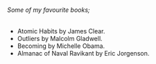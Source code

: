 ###### Some of my favourite books;
* Atomic Habits by James Clear.
* Outliers by Malcolm Gladwell.
* Becoming by Michelle Obama.
* Almanac of Naval Ravikant by Eric Jorgenson.
